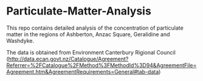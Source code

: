 # Particulate-Matter-Analysis

This repo contains detailed analysis of the concentration of particulate matter in the regions of Ashberton, Anzac Square, Geralidine and Washdyke.

The data is obtained from Environment Canterbury Rigional Council (http://data.ecan.govt.nz/Catalogue/Agreement?Referrer=%2FCatalogue%2FMethod%3FMethodId%3D94&AgreementFile=Agreement.htm&AgreementRequirements=General#tab-data)
